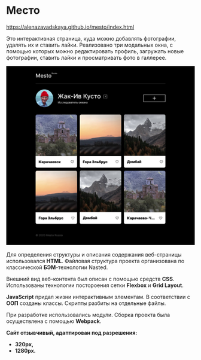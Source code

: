 # Место
https://alenazavadskaya.github.io/mesto/index.html 

Это интерактивная страница, куда можно добавлять фотографии, удалять их и ставить лайки. Реализовано три модальных окна, с помощью которых можно редактировать профиль, загружать новые фотографии, ставить лайки и просматривать фото в галлерее.

![Внешний вид проекта](/images/main_page.jpg)
  
Для определения структуры и описания содержания веб-страницы использовался **HTML**. Файловая структура проекта организована по классической **БЭМ**-технологии Nasted.
  
Внешний вид веб-контента был описан с помощью средств **CSS**. Использованы технологии постороения сетки **Flexbox** и  **Grid Layout**.

**JavaScript** придал жизни интерактивным элементам. В соответствии с **ООП** созданы классы. Скрипты разбиты на отдельные файлы. 

При разработке использовались модули. Сборка проекта была осуществлена с помощью **Webpack**.
 
**Сайт отзывчивый, адаптирован под разрешения:** 
* **320px,** 
* **1280px.**

